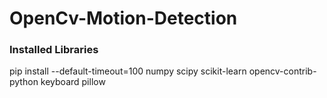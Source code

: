# OpenCv-Motion-Detection

### Installed Libraries
pip install --default-timeout=100 numpy scipy scikit-learn opencv-contrib-python keyboard pillow

